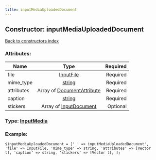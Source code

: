```yaml
---
title: inputMediaUploadedDocument
---
```

## Constructor: inputMediaUploadedDocument  
[Back to constructors index](index.md)



### Attributes:

| Name     |    Type       | Required |
|----------|:-------------:|---------:|
|file|[InputFile](../types/InputFile.md) | Required|
|mime\_type|[string](../types/string.md) | Required|
|attributes|Array of [DocumentAttribute](../types/DocumentAttribute.md) | Required|
|caption|[string](../types/string.md) | Required|
|stickers|Array of [InputDocument](../types/InputDocument.md) | Optional|



### Type: [InputMedia](../types/InputMedia.md)


### Example:

```
$inputMediaUploadedDocument = ['_' => inputMediaUploadedDocument', 'file' => InputFile, 'mime_type' => string, 'attributes' => [Vector t], 'caption' => string, 'stickers' => [Vector t], ];
```